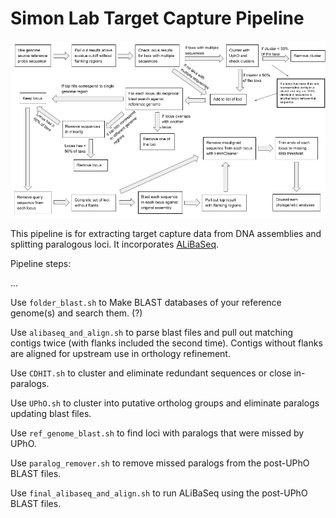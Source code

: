 # Simon Lab Target Capture Pipeline

![Pipeline flowchart](/images/pipeline_flowchart.png)

This pipeline is for extracting target capture data from DNA assemblies and splitting paralogous loci. It incorporates [ALiBaSeq](https://github.com/AlexKnyshov/alibaseq). 

Pipeline steps:

...

Use `folder_blast.sh` to Make BLAST databases of your reference genome(s) and search them. (?)

Use `alibaseq_and_align.sh` to parse blast files and pull out matching contigs twice (with flanks included the second time). Contigs without flanks are aligned for upstream use in orthology refinement.

Use `CDHIT.sh` to cluster and eliminate redundant sequences or close in-paralogs.

Use `UPhO.sh` to cluster into putative ortholog groups and eliminate paralogs updating blast files.

Use `ref_genome_blast.sh` to find loci with paralogs that were missed by UPhO.

Use `paralog_remover.sh` to remove missed paralogs from the post-UPhO BLAST files.

Use `final_alibaseq_and_align.sh` to run ALiBaSeq using the post-UPhO BLAST files.
